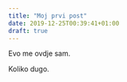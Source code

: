 ```yaml
---
title: "Moj prvi post"
date: 2019-12-25T00:39:41+01:00
draft: true
---
```


Evo me ovdje sam.

Koliko dugo.

